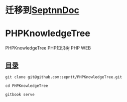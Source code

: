 # 迁移到[SeptnnDoc](https://github.com/sepntt/doc)
# PHPKnowledgeTree
PHPKnowledgeTree PHP知识树 PHP WEB 

## [目录](SUMMARY.md)

```
git clone git@github.com:sepntt/PHPKnowledgeTree.git

cd PHPKnowledgeTree

gitbook serve
```
